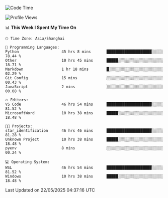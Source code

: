 <!--START_SECTION:waka-->
![Code Time](http://img.shields.io/badge/Code%20Time-2%2C902%20hrs%2022%20mins-blue)

![Profile Views](http://img.shields.io/badge/Profile%20Views-0-blue)

📊 **This Week I Spent My Time On** 

```text
🕑︎ Time Zone: Asia/Shanghai

💬 Programming Languages: 
Python                   45 hrs 8 mins       ████████████████████░░░░░   78.44 % 
Other                    10 hrs 45 mins      █████░░░░░░░░░░░░░░░░░░░░   18.71 % 
Markdown                 1 hr 18 mins        █░░░░░░░░░░░░░░░░░░░░░░░░   02.29 % 
Git Config               15 mins             ░░░░░░░░░░░░░░░░░░░░░░░░░   00.43 % 
JavaScript               2 mins              ░░░░░░░░░░░░░░░░░░░░░░░░░   00.08 % 

🔥 Editors: 
VS Code                  46 hrs 54 mins      ████████████████████░░░░░   81.52 % 
MicrosoftWord            10 hrs 38 mins      █████░░░░░░░░░░░░░░░░░░░░   18.48 % 

🐱‍💻 Projects: 
star_identification      46 hrs 46 mins      ████████████████████░░░░░   81.28 % 
Unknown Project          10 hrs 38 mins      █████░░░░░░░░░░░░░░░░░░░░   18.48 % 
pyenv                    8 mins              ░░░░░░░░░░░░░░░░░░░░░░░░░   00.24 % 

💻 Operating System: 
WSL                      46 hrs 54 mins      ████████████████████░░░░░   81.52 % 
Windows                  10 hrs 38 mins      █████░░░░░░░░░░░░░░░░░░░░   18.48 % 
```


 Last Updated on 22/05/2025 04:37:16 UTC
<!--END_SECTION:waka-->